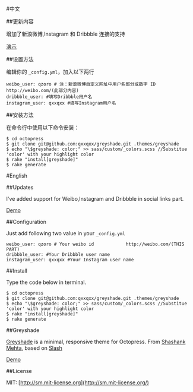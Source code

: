 #中文

##更新内容

增加了新浪微博,Instagram 和 Dribbble 连接的支持

[演示](http://qxxqxx.github.io/blog/greyshade-qiuyin/)


##设置方法

编辑你的 `_config.yml`，加入以下两行

    weibo_user: qzoro # 注：新浪微博自定义网址中用户名部分或数字 ID  http://weibo.com/(此部分内容)
    dribbble_user: #填写Dribbble用户名
    instagram_user: qxxqxx #填写Instagram用户名

##安装方法

在命令行中使用以下命令安装：
	
	$ cd octopress
	$ git clone git@github.com:qxxqxx/greyshade.git .themes/greyshade
	$ echo "\$greyshade: color;" >> sass/custom/_colors.scss //Substitue 'color' with your highlight color
	$ rake "install[greyshade]"
	$ rake generate

#English

##Updates

I've added support for Weibo,Instagram and Dribbble in social links part.

[Demo](http://qxxqxx.github.io/blog/greyshade-qiuyin/)

##Configuration

Just add following two value in your `_config.yml`

    weibo_user: qzoro # Your weibo id            http://weibo.com/(THIS PART)
    dribbble_user: #Your Dribbble user name
    instagram_user: qxxqxx #Your Instagram user name

##Install

Type the code below in terminal.

	$ cd octopress
	$ git clone git@github.com:qxxqxx/greyshade.git .themes/greyshade
	$ echo "\$greyshade: color;" >> sass/custom/_colors.scss //Substitue 'color' with your highlight color
	$ rake "install[greyshade]"
	$ rake generate

##Greyshade

[Greyshade](https://github.com/shashankmehta/greyshade) is a minimal, responsive theme for Octopress. From [Shashank Mehta](https://github.com/shashankmehta), based on [Slash](https://github.com/tommy351/Octopress-Theme-Slash)  

[Demo](http://shashankmehta.in/archive/2012/greyshade.html)
  
##License

MIT: [http://sm.mit-license.org](http://sm.mit-license.org/)
